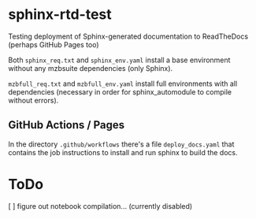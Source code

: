 # sphinx-rtd-test
Testing deployment of Sphinx-generated documentation to ReadTheDocs (perhaps GitHub Pages too)

Both `sphinx_req.txt` and `sphinx_env.yaml` install a base environment without any mzbsuite dependencies (only Sphinx). 

`mzbfull_req.txt` and `mzbfull_env.yaml` install full environments with all dependencies (necessary in order for sphinx_automodule to compile without errors). 

## GitHub Actions / Pages

In the directory `.github/workflows` there's a file `deploy_docs.yaml` that contains the job instructions to install and run sphinx to build the docs. 

# ToDo 

[ ] figure out notebook compilation... (currently disabled)